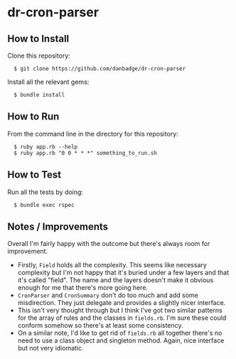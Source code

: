 # dr-cron-parser

How to Install
-----
Clone this repository:
````
  $ git clone https://github.com/danbadge/dr-cron-parser
````
Install all the relevant gems:
````
  $ bundle install
````

How to Run
-----
From the command line in the directory for this repository:
````
  $ ruby app.rb --help
  $ ruby app.rb "0 0 * * *" something_to_run.sh
````

How to Test
-----
Run all the tests by doing:
````
  $ bundle exec rspec
````

Notes / Improvements
-----
Overall I'm fairly happy with the outcome but there's always room for improvement.

* Firstly, `Field` holds all the complexity. This seems like necessary complexity but I'm not happy that it's buried under a few layers and that it's called "field". The name and the layers doesn't make it obvious enough for me that there's more going here.
* `CronParser` and `CronSummary` don't do too much and add some misdirection. They just delegate and provides a slightly nicer interface.
* This isn't very thought through but I think I've got two similar patterns for the array of rules and the classes in `fields.rb`. I'm sure these could conform somehow so there's at least some consistency.
* On a similar note, I'd like to get rid of `fields.rb` all together there's no need to use a class object and singleton method. Again, nice interface but not very idiomatic.
